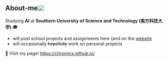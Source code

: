 ## <div style="display: flex; flex-direction: row; align-items: center;"> About-me <img class="animated-gif" style="vertical-align: middle" src="https://media.giphy.com/media/8lQyyys3SGBoUUxrUp/giphy.gif" width="20" > </div>

Studying **AI** at **Southern University of Science and Technology (南方科技大学)** :mortar_board:
- will post school projects and assignments here (and on the [website](https://chromics.github.io/)
- will occasionally ~~hopefully~~ work on personal projects

:bookmark_tabs: Visit my page!
https://chromics.github.io/
